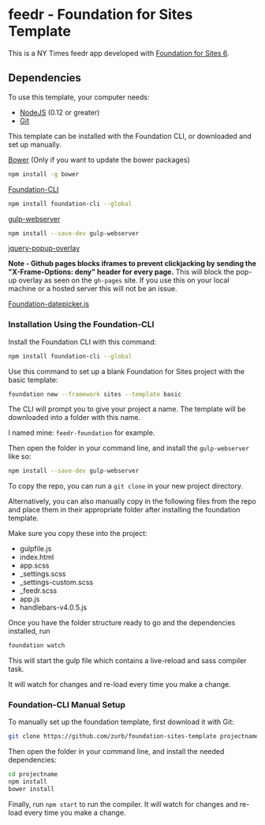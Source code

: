 # feedr - Foundation for Sites Template

This is a NY Times feedr app developed with [Foundation for Sites 6](http://foundation.zurb.com/sites).

## Dependencies

To use this template, your computer needs:

- [NodeJS](https://nodejs.org/en/) (0.12 or greater)
- [Git](https://git-scm.com/)

This template can be installed with the Foundation CLI, or downloaded and set up manually.

[Bower](http://bower.io/) (Only if you want to update the bower packages)
```bash
npm install -g bower
```

[Foundation-CLI](http://foundation.zurb.com/sites/docs/installation.html)
```bash
npm install foundation-cli --global
```

[gulp-webserver](https://www.npmjs.com/package/gulp-webserver)
```bash
npm install --save-dev gulp-webserver
```

[jquery-popup-overlay](https://github.com/vast-engineering/jquery-popup-overlay)

**Note - Github pages blocks iframes to prevent clickjacking by sending the "X-Frame-Options: deny" header for every page.**
This will block the pop-up overlay as seen on the ```gh-pages``` site.  If you use this on your local machine or a hosted server this will not be an issue.

[Foundation-datepicker.js](http://foundation-datepicker.peterbeno.com/example.html)



### Installation Using the Foundation-CLI

Install the Foundation CLI with this command:

```bash
npm install foundation-cli --global
```

Use this command to set up a blank Foundation for Sites project with the basic template:

```bash
foundation new --framework sites --template basic
```

The CLI will prompt you to give your project a name. The template will be downloaded into a folder with this name.

I named mine: ```feedr-foundation``` for example.

Then open the folder in your command line, and install the ```gulp-webserver``` like so:

```bash
npm install --save-dev gulp-webserver
```

To copy the repo, you can run a ```git clone``` in your new project directory.

Alternatively, you can also manually copy in the following files from the repo and place them in their appropriate folder after installing the foundation template.

Make sure you copy these into the project:

* gulpfile.js
* index.html
* app.scss
* _settings.scss
* _settings-custom.scss
* _feedr.scss
* app.js
* handlebars-v4.0.5.js

Once you have the folder structure ready to go and the dependencies installed, run

```bash
foundation watch
```

This will start the gulp file which contains a live-reload and sass compiler task. 

It will watch for changes and re-load every time you make a change.



### Foundation-CLI Manual Setup

To manually set up the foundation template, first download it with Git:

```bash
git clone https://github.com/zurb/foundation-sites-template projectname
```

Then open the folder in your command line, and install the needed dependencies:

```bash
cd projectname
npm install
bower install
```

Finally, run `npm start` to run the compiler. It will watch for changes and re-load every time you make a change.
